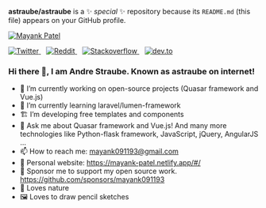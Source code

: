 **astraube/astraube** is a ✨ _special_ ✨ repository because its `README.md` (this file) appears on your GitHub profile.

[![Mayank Patel](https://raw.githubusercontent.com/mayank091193/mayank091193/master/andre-straube.jpg)](https://andrestraube.com.br)

<p>
  <a href="https://twitter.com/mayank91193">
    <img src="https://img.shields.io/twitter/follow/mayank91193?label=Follow%20%40mayank91193&style=social" alt="Twitter">
  </a>&ensp;
  <a href="https://www.reddit.com/user/mayank091193">
    <img src="https://img.shields.io/reddit/user-karma/combined/mayank091193?style=social" alt="Reddit">
  </a>&ensp;
  <a href="https://stackoverflow.com/users/4763038/mayank-patel?tab=profile">
    <img src="https://img.shields.io/stackexchange/stackoverflow/r/4763038?color=orange" alt="Stackoverflow">
  </a>&ensp;
  <a href="https://dev.to/mayank091193">
    <img src="https://img.shields.io/badge/dev.to-Follow-lightgrey?style=social&logo=dev.to" alt="dev.to">
  </a>
</p>

### Hi there 👋, I am Andre Straube. Known as astraube on internet!


- 🔭 I’m currently working on open-source projects (Quasar framework and Vue.js)
- 🌱 I’m currently learning laravel/lumen-framework
- 🏗 I’m developing free templates and components
- 💬 Ask me about Quasar framework and Vue.js! And many more technologies like Python-flask framework, JavaScript, jQuery, AngularJS ... 
- 📫 How to reach me: mayank091193@gmail.com
- 🔗 Personal website: https://mayank-patel.netlify.app/#/
- 💖 Sponsor me to support my open source work. https://github.com/sponsors/mayank091193 
- 🌴 Loves nature
- 🖼️ Loves to draw pencil sketches
